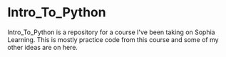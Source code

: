 # Intro_To_Python
Intro_To_Python is a repository for a course I've been taking on Sophia Learning. This is mostly practice code from this course and some of my other ideas are on here.